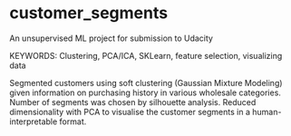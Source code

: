 # customer_segments
An unsupervised ML project for submission to Udacity

KEYWORDS: Clustering, PCA/ICA, SKLearn, feature selection, visualizing data

Segmented customers using soft clustering (Gaussian Mixture Modeling) given information on purchasing history in various wholesale 
categories. Number of segments was chosen by silhouette analysis. Reduced dimensionality with PCA to visualise the customer segments 
in a human-interpretable format.
